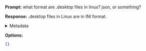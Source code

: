 **Prompt:**
what format are .desktop files in linux? json, or something?

**Response:**
.desktop files in Linux are in INI format.

<details><summary>Metadata</summary>

- Duration: 1273 ms
- Datetime: 2023-08-01T09:57:00.810838
- Model: gpt-4-0613

</details>

**Options:**
```json
{}
```

